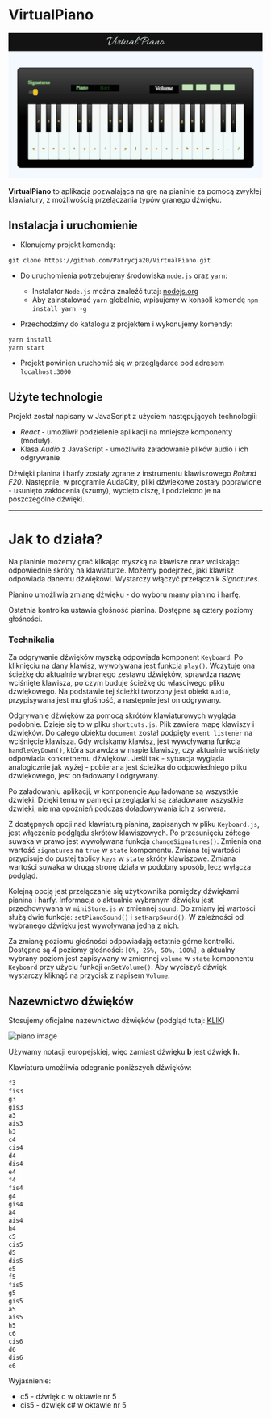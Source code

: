 # VirtualPiano

![Virtual Piano screen](screens/virtualPiano_screen1.png)

**VirtualPiano** to aplikacja pozwalająca na grę na pianinie za pomocą zwykłej klawiatury, z możliwością przełączania typów granego dźwięku. 

## Instalacja i uruchomienie

* Klonujemy projekt komendą: 

```git
git clone https://github.com/Patrycja20/VirtualPiano.git
```

* Do uruchomienia potrzebujemy środowiska `node.js` oraz `yarn`:
    * Instalator `Node.js` można znaleźć tutaj: [nodejs.org](https://nodejs.org/en/)
    * Aby zainstalować `yarn` globalnie, wpisujemy w konsoli komendę `npm install yarn -g`
    
* Przechodzimy do katalogu z projektem i wykonujemy komendy:

```
yarn install
yarn start
```

* Projekt powinien uruchomić się w przeglądarce pod adresem `localhost:3000`



## Użyte technologie
Projekt został napisany w JavaScript z użyciem następujących technologii:

* _React_ - umożliwił podzielenie aplikacji na mniejsze komponenty (moduły).
* Klasa _Audio_ z JavaScript - umożliwiła załadowanie plików audio i ich odgrywanie


Dźwięki pianina i harfy zostały zgrane z instrumentu klawiszowego _Roland F20_. Następnie, w programie AudaCity, pliki dźwiekowe zostały poprawione - usunięto zakłócenia (szumy), wycięto ciszę, i podzielono je na poszczególne dźwięki.

_______________

# Jak to działa?
Na pianinie możemy grać klikając myszką na klawisze oraz wciskając odpowiednie skróty na klawiaturze. Możemy podejrzeć, jaki klawisz odpowiada danemu dźwiękowi. Wystarczy włączyć przełącznik _Signatures_. 

Pianino umożliwia zmianę dźwięku - do wyboru mamy pianino i harfę. 

Ostatnia kontrolka ustawia głośność pianina. Dostępne są cztery poziomy głośności. 


### Technikalia
Za odgrywanie dźwięków myszką odpowiada komponent `Keyboard`. Po kliknięciu na dany klawisz, wywoływana jest funkcja `play()`. Wczytuje ona ścieżkę do aktualnie wybranego zestawu dźwięków, sprawdza nazwę wciśnięte klawisza, po czym buduje ścieżkę do właściwego pliku dźwiękowego. Na podstawie tej ścieżki tworzony jest obiekt `Audio`, przypisywana jest mu głośność, a następnie jest on odgrywany.

Odgrywanie dźwięków za pomocą skrótów klawiaturowych wygląda podobnie. Dzieje się to w pliku `shortcuts.js`. Plik zawiera mapę klawiszy i dźwięków. Do całego obiektu `document` został podpięty `event listener` na wciśnięcie klawisza. Gdy wciskamy klawisz, jest wywoływana funkcja `handleKeyDown()`, która sprawdza w mapie klawiszy, czy aktualnie wciśnięty odpowiada konkretnemu dźwiękowi. Jeśli tak - sytuacja wygląda analogicznie jak wyżej - pobierana jest ścieżka do odpowiedniego pliku dźwiękowego, jest on ładowany i odgrywany. 

Po załadowaniu aplikacji, w komponencie `App` ładowane są wszystkie dźwięki. Dzięki temu w pamięci przeglądarki są załadowane wszystkie dźwięki, nie ma opóźnień podczas doładowywania ich z serwera.

Z dostępnych opcji nad klawiaturą pianina, zapisanych w pliku `Keyboard.js`, jest włączenie podglądu skrótów klawiszowych. Po przesunięciu żółtego suwaka w prawo jest wywoływana funkcja `changeSignatures()`. Zmienia ona wartość `signatures` na `true` w `state` komponentu. Zmiana tej wartości przypisuje do pustej tablicy `keys` w `state` skróty klawiszowe. Zmiana wartości suwaka w drugą stronę działa w podobny sposób, lecz wyłącza podgląd.

Kolejną opcją jest przełączanie się użytkownika pomiędzy dźwiękami pianina i harfy. Informacja o aktualnie wybranym dźwięku jest przechowywana w `miniStore.js` w zmiennej `sound`. Do zmiany jej wartości służą dwie funkcje: `setPianoSound()` i `setHarpSound()`. W zależności od wybranego dźwięku jest wywoływana jedna z nich.

Za zmianę poziomu głośności odpowiadają ostatnie górne kontrolki. Dostępne są 4 poziomy głośności: `[0%, 25%, 50%, 100%]`, a aktualny wybrany poziom jest zapisywany w zmiennej `volume` w `state` komponentu `Keyboard` przy użyciu funkcji `onSetVolume()`. Aby wyciszyć dźwięk wystarczy kliknąć na przycisk z napisem `Volume`.

## Nazewnictwo dźwięków
Stosujemy oficjalne nazewnictwo dźwięków (podgląd tutaj: [KLIK](https://www.thoughtco.com/thmb/Tji7ttC5XrbulictSXG45hiJAv4=/1550x250/filters:fill(auto,1)/Scientific-Pitch-Notation_large-56a72cde3df78cf7729306a2.png))

![piano image](https://www.thoughtco.com/thmb/Tji7ttC5XrbulictSXG45hiJAv4=/1550x250/filters:fill(auto,1)/Scientific-Pitch-Notation_large-56a72cde3df78cf7729306a2.png)

Używamy notacji europejskiej, więc zamiast dźwięku **b** jest dźwięk **h**.

Klawiatura umożliwia odegranie poniższych dźwięków:

```
f3
fis3
g3
gis3
a3
ais3
h3
c4
cis4
d4
dis4
e4
f4
fis4
g4
gis4
a4
ais4
h4
c5
cis5
d5
dis5
e5
f5
fis5
g5
gis5
a5
ais5
h5
c6
cis6
d6
dis6
e6
```

Wyjaśnienie:
* c5 - dźwięk c w oktawie nr 5
* cis5 - dźwięk c# w oktawie nr 5

